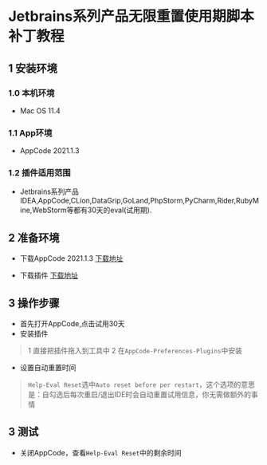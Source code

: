 # Jetbrains系列产品无限重置使用期脚本补丁教程


## 1 安装环境

### 1.0 本机环境
* Mac OS 11.4
### 1.1 App环境
* AppCode 2021.1.3
### 1.2 插件适用范围
* Jetbrains系列产品IDEA,AppCode,CLion,DataGrip,GoLand,PhpStorm,PyCharm,Rider,RubyMine,WebStorm等都有30天的eval(试用期).

## 2 准备环境
* 下载AppCode 2021.1.3
[下载地址](https://www.jetbrains.com/objc/download/)

* 下载插件
[下载地址](https://github.com/venn0126/Tools/tree/main/appcode)


## 3 操作步骤
* 首先打开AppCode,点击试用30天
*  安装插件

>1 直接把插件拖入到工具中
>2 在`AppCode-Preferences-Plugins`中安装

* 设置自动重置时间

>`Help-Eval Reset`选中`Auto reset before per restart`，这个选项的意思是：自勾选后每次重启/退出IDE时会自动重置试用信息，你无需做额外的事情


## 3 测试
* 关闭AppCode，查看`Help-Eval Reset`中的剩余时间


